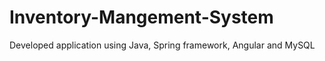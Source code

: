 # Inventory-Mangement-System
 Developed application using Java, Spring framework, Angular and MySQL
